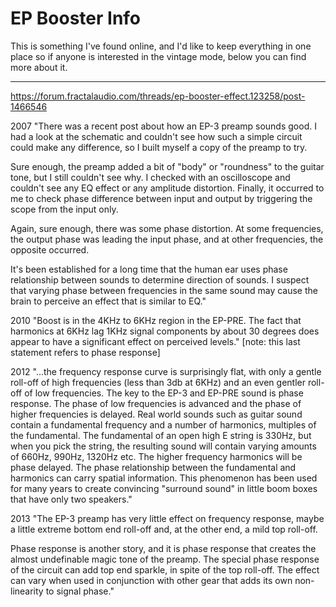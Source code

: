# EP Booster Info

This is something I've found online, and I'd like to keep everything in one place so if anyone is interested in the
vintage mode, below you can find more about it.

---


https://forum.fractalaudio.com/threads/ep-booster-effect.123258/post-1466546

2007
"There was a recent post about how an EP-3 preamp sounds good. I had a look at the schematic and couldn't see how such a
simple circuit could make any difference, so I built myself a copy of the preamp to try.

Sure enough, the preamp added a bit of "body" or "roundness" to the guitar tone, but I still couldn't see why. I checked
with an oscilloscope and couldn't see any EQ effect or any amplitude distortion. Finally, it occurred to me to check
phase difference between input and output by triggering the scope from the input only.

Again, sure enough, there was some phase distortion. At some frequencies, the output phase was leading the input phase,
and at other frequencies, the opposite occurred.

It's been established for a long time that the human ear uses phase relationship between sounds to determine direction
of sounds. I suspect that varying phase between frequencies in the same sound may cause the brain to perceive an effect
that is similar to EQ."

2010
"Boost is in the 4KHz to 6KHz region in the EP-PRE. The fact that harmonics at 6KHz lag 1KHz signal components by about
30 degrees does appear to have a significant effect on perceived
levels." [note: this last statement refers to phase response]

2012
"...the frequency response curve is surprisingly flat, with only a gentle roll-off of high frequencies (less than 3db at
6KHz) and an even gentler roll-off of low frequencies.
The key to the EP-3 and EP-PRE sound is phase response. The phase of low frequencies is advanced and the phase of higher
frequencies is delayed. Real world sounds such as guitar sound contain a fundamental frequency and a number of
harmonics, multiples of the fundamental. The fundamental of an open high E string is 330Hz, but when you pick the
string, the resulting sound will contain varying amounts of 660Hz, 990Hz, 1320Hz etc. The higher frequency harmonics
will be phase delayed. The phase relationship between the fundamental and harmonics can carry spatial information. This
phenomenon has been used for many years to create convincing "surround sound" in little boom boxes that have only two
speakers."

2013
"The EP-3 preamp has very little effect on frequency response, maybe a little extreme bottom end roll-off and, at the
other end, a mild top roll-off.

Phase response is another story, and it is phase response that creates the almost undefinable magic tone of the preamp.
The special phase response of the circuit can add top end sparkle, in spite of the top roll-off. The effect can vary
when used in conjunction with other gear that adds its own non-linearity to signal phase."